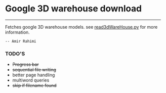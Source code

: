 # Google 3D warehouse download

---

Fetches google 3D warehouse models.
see [read3dWareHouse.py](https://github.com/AmirooR/sketchup-downlad/blob/master/read3dWareHouse.py) for more information.

	-- Amir Rahimi

### TODO'S

* ~~Progress bar~~
* ~~sequential file writing~~
* better page handling
* multiword queries
* ~~skip if filename found~~
